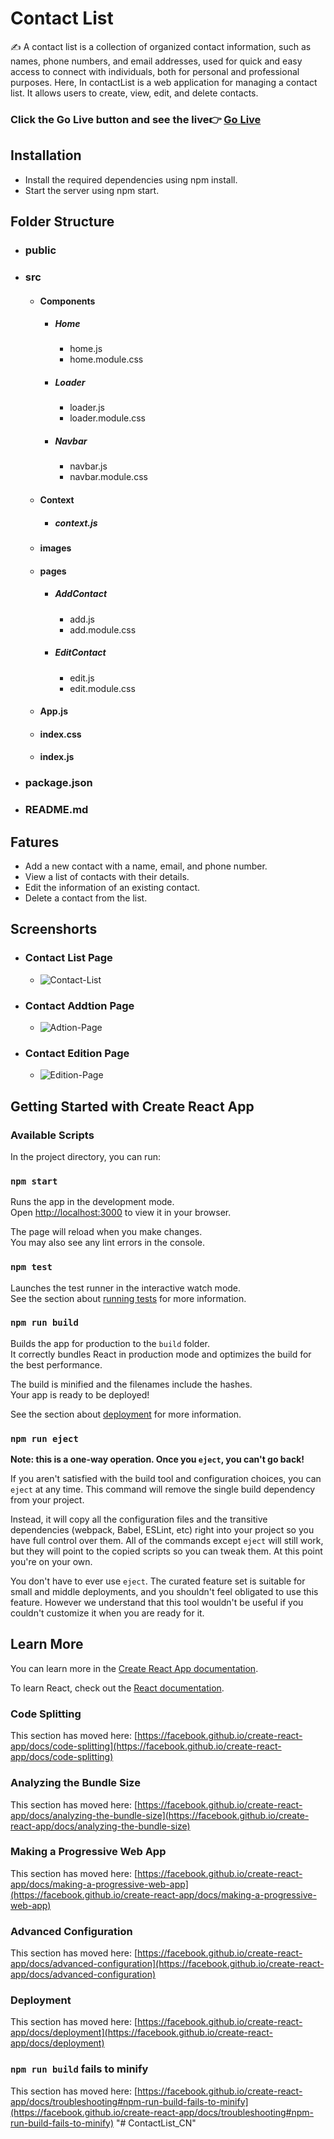# Contact List
✍ A contact list is a collection of organized contact information, such as names, phone numbers, and email addresses, used for quick and easy access to connect with individuals, both for personal and professional purposes. Here, In contactList is a web application for managing a contact list. It allows users to create, view, edit, and delete contacts.

### Click the Go Live button and see the live👉 [Go Live]()

## Installation
- Install the required dependencies using npm install.
- Start the server using npm start.

## Folder Structure
   - ### public
   - ### src
        - #### Components
            - ##### Home
                - home.js
                - home.module.css
            - ##### Loader
                - loader.js
                - loader.module.css
            - ##### Navbar
                - navbar.js
                - navbar.module.css
        - #### Context
            - ##### context.js
        - #### images
        - #### pages

            - ##### AddContact
                - add.js
                - add.module.css
            - ##### EditContact
                - edit.js
                - edit.module.css
        - #### App.js
        - #### index.css
        - #### index.js
- ### package.json
- ### README.md


## Fatures
- Add a new contact with a name, email, and phone number.
- View a list of contacts with their details.
- Edit the information of an existing contact.
- Delete a contact from the list.

## Screenshorts
   - ### Contact List Page
      - ![Contact-List](./src/images/Contact%20list%20page.png)
   - ### Contact Addtion Page
      - ![Adtion-Page](./src/images/Add%20page.png)
   - ### Contact Edition Page
      - ![Edition-Page](./src/images/Edit%20page.png)
    

## Getting Started with Create React App
### Available Scripts

In the project directory, you can run:

### `npm start`

Runs the app in the development mode.\
Open [http://localhost:3000](http://localhost:3000) to view it in your browser.

The page will reload when you make changes.\
You may also see any lint errors in the console.

### `npm test`

Launches the test runner in the interactive watch mode.\
See the section about [running tests](https://facebook.github.io/create-react-app/docs/running-tests) for more information.

### `npm run build`

Builds the app for production to the `build` folder.\
It correctly bundles React in production mode and optimizes the build for the best performance.

The build is minified and the filenames include the hashes.\
Your app is ready to be deployed!

See the section about [deployment](https://facebook.github.io/create-react-app/docs/deployment) for more information.

### `npm run eject`

**Note: this is a one-way operation. Once you `eject`, you can't go back!**

If you aren't satisfied with the build tool and configuration choices, you can `eject` at any time. This command will remove the single build dependency from your project.

Instead, it will copy all the configuration files and the transitive dependencies (webpack, Babel, ESLint, etc) right into your project so you have full control over them. All of the commands except `eject` will still work, but they will point to the copied scripts so you can tweak them. At this point you're on your own.

You don't have to ever use `eject`. The curated feature set is suitable for small and middle deployments, and you shouldn't feel obligated to use this feature. However we understand that this tool wouldn't be useful if you couldn't customize it when you are ready for it.

## Learn More

You can learn more in the [Create React App documentation](https://facebook.github.io/create-react-app/docs/getting-started).

To learn React, check out the [React documentation](https://reactjs.org/).

### Code Splitting

This section has moved here: [https://facebook.github.io/create-react-app/docs/code-splitting](https://facebook.github.io/create-react-app/docs/code-splitting)

### Analyzing the Bundle Size

This section has moved here: [https://facebook.github.io/create-react-app/docs/analyzing-the-bundle-size](https://facebook.github.io/create-react-app/docs/analyzing-the-bundle-size)

### Making a Progressive Web App

This section has moved here: [https://facebook.github.io/create-react-app/docs/making-a-progressive-web-app](https://facebook.github.io/create-react-app/docs/making-a-progressive-web-app)

### Advanced Configuration

This section has moved here: [https://facebook.github.io/create-react-app/docs/advanced-configuration](https://facebook.github.io/create-react-app/docs/advanced-configuration)

### Deployment

This section has moved here: [https://facebook.github.io/create-react-app/docs/deployment](https://facebook.github.io/create-react-app/docs/deployment)

### `npm run build` fails to minify

This section has moved here: [https://facebook.github.io/create-react-app/docs/troubleshooting#npm-run-build-fails-to-minify](https://facebook.github.io/create-react-app/docs/troubleshooting#npm-run-build-fails-to-minify)
"# ContactList_CN" 
